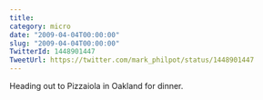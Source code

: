 ```yaml
---
title: 
category: micro
date: "2009-04-04T00:00:00"
slug: "2009-04-04T00:00:00"
TwitterId: 1448901447
TweetUrl: https://twitter.com/mark_philpot/status/1448901447
---
```


Heading out to Pizzaiola in Oakland for dinner.
